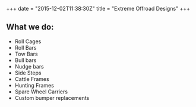 +++
date = "2015-12-02T11:38:30Z"
title = "Extreme Offroad Designs"
+++

## What we do: ##

* Roll Cages
* Roll Bars    
* Tow Bars    
* Bull bars    
* Nudge bars    
* Side Steps    
* Cattle Frames    
* Hunting Frames    
* Spare Wheel Carriers    
* Custom bumper replacements    
